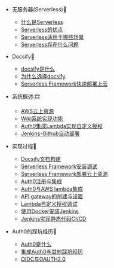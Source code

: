 - 无服务器(Serverless):bookmark_tabs:
  - [什么是Serverless](what-is-serverless.md)
  - [Serverless的优点](merit.md)
  - [Serverless适用于哪些场景](scene.md)
  - [Serverless存在什么问题](demerit.md)
  
- Docsify:star2:
  - [docsify是什么](what-is-docsify.md)
  - [为什么选择docsify](why-i-choose-it.md)
  - [Serverless Framework快速部署上云](quickstart.md)
  
- 系统概述:🎞
  - [AWS云上资源](aws-resource.md)
  - [Wiki系统实现功能](Wiki-func.md)
  - [Auth0集成Lambda实现自定义授权](custom-authorizer.md)
  - [Jenkins-Github自动部署](jenkins-github.md)
  
- 实现过程🔖
  - [Docsify文档构建](docsify-build.md)
  - [Serverless Framework安装调试](serverless-install.md)
  - [Serverless Framework部署云上资源](serverless-deploy.md)
  - [Auth0注册与集成](auth0-register.md)
  - [Auth0与AWS lambda集成](auth0-intergration.md)
  - [API gateway的创建与设置](create-apigateway.md)
  - [Lambda自定义授权调试](authorization-debug.md)
  - [使用Docker安装Jenkins](jenkins.md)
  - [Jenkins实现静态代码CI/CD](jenkins-cicd.md)
  
- Auth0的踩坑经历📌
  - [Auth0是什么](what-is-Auth0.md)
  - [集成Auth0与其他踩坑经历](auth0-adventure.md)
  - [OIDC与OAUTH2.0](oidc-And-OAuth.md)
  

<!--

- 另一身份云Authing📙
  - [Authing是什么](authing.md)
  - [Authing与auth0的使用感受](authingandauth0.md)
-->
  

  